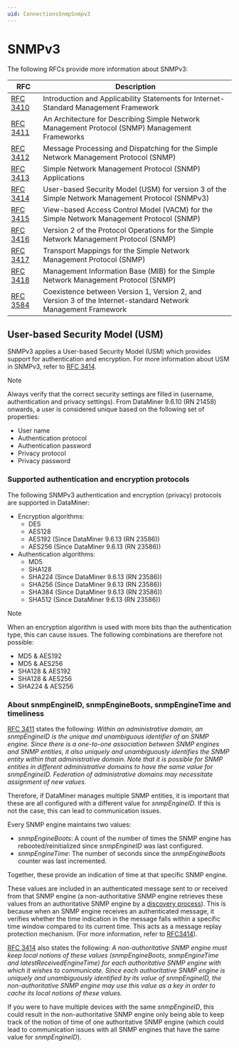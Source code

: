 ```yaml
---
uid: ConnectionsSnmpSnmpv3
---
```


# SNMPv3

The following RFCs provide more information about SNMPv3:

| RFC                                                       | Description                                                                                                   |
|-----------------------------------------------------------|---------------------------------------------------------------------------------------------------------------|
| [RFC 3410](https://datatracker.ietf.org/doc/html/rfc3410) | Introduction and Applicability Statements for Internet-Standard Management Framework                          |
| [RFC 3411](https://datatracker.ietf.org/doc/html/rfc3411) | An Architecture for Describing Simple Network Management Protocol (SNMP) Management Frameworks                |
| [RFC 3412](https://datatracker.ietf.org/doc/html/rfc3412) | Message Processing and Dispatching for the Simple Network Management Protocol (SNMP)                          |
| [RFC 3413](https://datatracker.ietf.org/doc/html/rfc3413) | Simple Network Management Protocol (SNMP) Applications                                                        |
| [RFC 3414](https://datatracker.ietf.org/doc/html/rfc3414) | User-based Security Model (USM) for version 3 of the Simple Network Management Protocol (SNMPv3)              |
| [RFC 3415](https://datatracker.ietf.org/doc/html/rfc3415) | View-based Access Control Model (VACM) for the Simple Network Management Protocol (SNMP)                      |
| [RFC 3416](https://datatracker.ietf.org/doc/html/rfc3416) | Version 2 of the Protocol Operations for the Simple Network Management Protocol (SNMP)                        |
| [RFC 3417](https://datatracker.ietf.org/doc/html/rfc3417) | Transport Mappings for the Simple Network Management Protocol (SNMP)                                          |
| [RFC 3418](https://datatracker.ietf.org/doc/html/rfc3418) | Management Information Base (MIB) for the Simple Network Management Protocol (SNMP)                           |
| [RFC 3584](https://datatracker.ietf.org/doc/html/rfc3584) | Coexistence between Version 1, Version 2, and Version 3 of the Internet-standard Network Management Framework |

## User-based Security Model (USM)

SNMPv3 applies a User-based Security Model (USM) which provides support for authentication and encryption. For more information about USM in SNMPv3, refer to [RFC 3414](https://datatracker.ietf.org/doc/html/rfc2574).

> [!NOTE]
> Always verify that the correct security settings are filled in (username, authentication and privacy settings). From DataMiner 9.6.10 (RN 21458) onwards, a user is considered unique based on the following set of properties:
>
> - User name
> - Authentication protocol
> - Authentication password
> - Privacy protocol
> - Privacy password

### Supported authentication and encryption protocols

The following SNMPv3 authentication and encryption (privacy) protocols are supported in DataMiner:

- Encryption algorithms:
  - DES
  - AES128
  - AES192 (Since DataMiner 9.6.13 (RN 23586))
  - AES256 (Since DataMiner 9.6.13 (RN 23586))
- Authentication algorithms:
  - MD5
  - SHA128
  - SHA224 (Since DataMiner 9.6.13 (RN 23586))
  - SHA256 (Since DataMiner 9.6.13 (RN 23586))
  - SHA384 (Since DataMiner 9.6.13 (RN 23586))
  - SHA512 (Since DataMiner 9.6.13 (RN 23586))

> [!NOTE]
> When an encryption algorithm is used with more bits than the authentication type, this can cause issues. The following combinations are therefore not possible:
>
> - MD5 & AES192
> - MD5 & AES256
> - SHA128 & AES192
> - SHA128 & AES256
> - SHA224 & AES256

### About snmpEngineID, snmpEngineBoots, snmpEngineTime and timeliness

[RFC 3411](https://datatracker.ietf.org/doc/html/rfc3411#section-3.1.1.1) states the following: *Within an administrative domain, an snmpEngineID is the unique and unambiguous identifier of an SNMP engine. Since there is a one-to-one association between SNMP engines and SNMP entities, it also uniquely and unambiguously identifies the SNMP entity within that administrative domain. Note that it is possible for SNMP entities in different administrative domains to have the same value for snmpEngineID. Federation of administrative domains may necessitate assignment of new values.*

Therefore, if DataMiner manages multiple SNMP entities, it is important that these are all configured with a different value for *snmpEngineID*. If this is not the case, this can lead to communication issues.

Every SNMP engine maintains two values:

- *snmpEngineBoots*: A count of the number of times the SNMP engine has rebooted/reinitialized since *snmpEngineID* was last configured.
- *snmpEngineTime*: The number of seconds since the *snmpEngineBoots* counter was last incremented.

Together, these provide an indication of time at that specific SNMP engine.

These values are included in an authenticated message sent to or received from that SNMP engine (a non-authoritative SNMP engine retrieves these values from an authoritative SNMP engine by a [discovery process](https://datatracker.ietf.org/doc/html/rfc3414#section-4)). This is because when an SNMP engine receives an authenticated message, it verifies whether the time indication in the message falls within a specific time window compared to its current time. This acts as a message replay protection mechanism. (For more information, refer to [RFC3414](https://datatracker.ietf.org/doc/html/rfc3414#section-1.5.2)).

[RFC 3414](https://datatracker.ietf.org/doc/html/rfc3414#section-2.3) also states the following: *A non-authoritative SNMP engine must keep local notions of these values (snmpEngineBoots, snmpEngineTime and latestReceivedEngineTime) for each authoritative SNMP engine with which it wishes to communicate. Since each authoritative SNMP engine is uniquely and unambiguously identified by its value of snmpEngineID, the non-authoritative SNMP engine may use this value as a key in order to cache its local notions of these values.*

If you were to have multiple devices with the same *snmpEngineID*, this could result in the non-authoritative SNMP engine only being able to keep track of the notion of time of one authoritative SNMP engine (which could lead to communication issues with all SNMP engines that have the same value for *snmpEngineID*).
